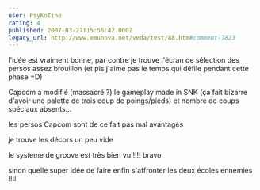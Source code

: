 ```yaml
---
user: PsyKoTine
rating: 4
published: 2007-03-27T15:56:42.000Z
legacy_url: http://www.emunova.net/veda/test/88.htm#comment-7823
---
```

l'idée est vraiment bonne, par contre je trouve l'écran de sélection des persos assez brouillon (et pis j'aime pas le temps qui défile pendant cette phase =D)

Capcom a modifié (massacré ?) le gameplay made in SNK (ça fait bizarre d'avoir une palette de trois coup de poings/pieds) et nombre de coups spéciaux absents...

les persos Capcom sont de ce fait pas mal avantagés

je trouve les décors un peu vide 

le systeme de groove est très bien vu !!!! bravo

sinon quelle super idée de faire enfin s'affronter les deux écoles ennemies !!!!